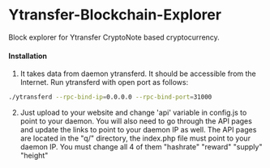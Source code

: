 # Ytransfer-Blockchain-Explorer
Block explorer for Ytransfer CryptoNote based cryptocurrency.

#### Installation

1) It takes data from daemon ytransferd. It should be accessible from the Internet. Run ytransferd with open port as follows:
```bash
./ytransferd --rpc-bind-ip=0.0.0.0 --rpc-bind-port=31000
```
2) Just upload to your website and change 'api' variable in config.js to point to your daemon. You will also need to go through the API pages and update the links to point to your daemon IP as well. The API pages are located in the "q/" directory, the index.php file must point to your daemon IP. You must change all 4 of them "hashrate" "reward" "supply" "height"
